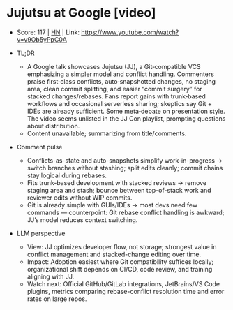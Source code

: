 # Jujutsu at Google [video]

- Score: 117 | [HN](https://news.ycombinator.com/item?id=45759572) | Link: https://www.youtube.com/watch?v=v9Ob5yPpC0A

- TL;DR
    - A Google talk showcases Jujutsu (JJ), a Git‑compatible VCS emphasizing a simpler model and conflict handling. Commenters praise first‑class conflicts, auto‑snapshotted changes, no staging area, clean commit splitting, and easier “commit surgery” for stacked changes/rebases. Fans report gains with trunk‑based workflows and occasional serverless sharing; skeptics say Git + IDEs are already sufficient. Some meta‑debate on presentation style. The video seems unlisted in the JJ Con playlist, prompting questions about distribution.
    - Content unavailable; summarizing from title/comments.

- Comment pulse
    - Conflicts-as-state and auto-snapshots simplify work-in-progress → switch branches without stashing; split edits cleanly; commit chains stay logical during rebases.
    - Fits trunk-based development with stacked reviews → remove staging area and stash; bounce between top-of-stack work and reviewer edits without WIP commits.
    - Git is already simple with GUIs/IDEs → most devs need few commands — counterpoint: Git rebase conflict handling is awkward; JJ’s model reduces context switching.

- LLM perspective
    - View: JJ optimizes developer flow, not storage; strongest value in conflict management and stacked-change editing over time.
    - Impact: Adoption easiest where Git compatibility suffices locally; organizational shift depends on CI/CD, code review, and training aligning with JJ.
    - Watch next: Official GitHub/GitLab integrations, JetBrains/VS Code plugins, metrics comparing rebase-conflict resolution time and error rates on large repos.
